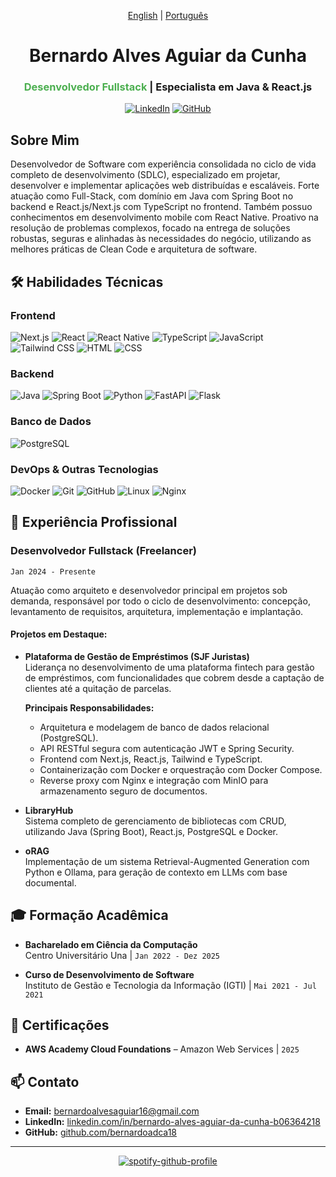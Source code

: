 <div align="center">

[English](README-en.md) | [Português](README.md)

# Bernardo Alves Aguiar da Cunha  
### <span style="color: #4CAF50">Desenvolvedor Fullstack</span> | Especialista em Java & React.js

[![LinkedIn](https://img.shields.io/badge/-LinkedIn-0077B5?style=for-the-badge&logo=linkedin&logoColor=white)](https://www.linkedin.com/in/bernardo-alves-aguiar-da-cunha-b06364218)
[![GitHub](https://img.shields.io/badge/-GitHub-181717?style=for-the-badge&logo=github&logoColor=white)](https://github.com/bernardoadca18)

</div>

## Sobre Mim

Desenvolvedor de Software com experiência consolidada no ciclo de vida completo de desenvolvimento (SDLC), especializado em projetar, desenvolver e implementar aplicações web distribuídas e escaláveis. Forte atuação como Full-Stack, com domínio em Java com Spring Boot no backend e React.js/Next.js com TypeScript no frontend. Também possuo conhecimentos em desenvolvimento mobile com React Native. Proativo na resolução de problemas complexos, focado na entrega de soluções robustas, seguras e alinhadas às necessidades do negócio, utilizando as melhores práticas de Clean Code e arquitetura de software.

## 🛠 Habilidades Técnicas

### **Frontend**
![Next.js](https://img.shields.io/badge/Next.js-000000?style=for-the-badge&logo=nextdotjs&logoColor=white)
![React](https://img.shields.io/badge/React-61DAFB?style=for-the-badge&logo=react&logoColor=black)
![React Native](https://img.shields.io/badge/React_Native-20232A?style=for-the-badge&logo=react&logoColor=61DAFB)
![TypeScript](https://img.shields.io/badge/TypeScript-3178C6?style=for-the-badge&logo=typescript&logoColor=white)
![JavaScript](https://img.shields.io/badge/JavaScript-F7DF1E?style=for-the-badge&logo=javascript&logoColor=black)
![Tailwind CSS](https://img.shields.io/badge/Tailwind_CSS-38B2AC?style=for-the-badge&logo=tailwind-css&logoColor=white)
![HTML](https://img.shields.io/badge/HTML-E34F26?style=for-the-badge&logo=html5&logoColor=white)
![CSS](https://img.shields.io/badge/CSS-1572B6?style=for-the-badge&logo=css3&logoColor=white)

### **Backend**
![Java](https://img.shields.io/badge/Java-ED8B00?style=for-the-badge&logo=java&logoColor=white)
![Spring Boot](https://img.shields.io/badge/Spring_Boot-6DB33F?style=for-the-badge&logo=spring-boot&logoColor=white)
![Python](https://img.shields.io/badge/Python-3776AB?style=for-the-badge&logo=python&logoColor=white)
![FastAPI](https://img.shields.io/badge/FastAPI-009688?style=for-the-badge&logo=fastapi&logoColor=white)
![Flask](https://img.shields.io/badge/Flask-000000?style=for-the-badge&logo=flask&logoColor=white)

### **Banco de Dados**
![PostgreSQL](https://img.shields.io/badge/PostgreSQL-336791?style=for-the-badge&logo=postgresql&logoColor=white)

### **DevOps & Outras Tecnologias**
![Docker](https://img.shields.io/badge/Docker-2496ED?style=for-the-badge&logo=docker&logoColor=white)
![Git](https://img.shields.io/badge/Git-F05032?style=for-the-badge&logo=git&logoColor=white)
![GitHub](https://img.shields.io/badge/GitHub-181717?style=for-the-badge&logo=github&logoColor=white)
![Linux](https://img.shields.io/badge/Linux-FCC624?style=for-the-badge&logo=linux&logoColor=black)
![Nginx](https://img.shields.io/badge/Nginx-009639?style=for-the-badge&logo=nginx&logoColor=white)

## 💼 Experiência Profissional

### **Desenvolvedor Fullstack (Freelancer)**  
`Jan 2024 - Presente`

Atuação como arquiteto e desenvolvedor principal em projetos sob demanda, responsável por todo o ciclo de desenvolvimento: concepção, levantamento de requisitos, arquitetura, implementação e implantação.

#### Projetos em Destaque:

- **Plataforma de Gestão de Empréstimos (SJF Juristas)**  
  Liderança no desenvolvimento de uma plataforma fintech para gestão de empréstimos, com funcionalidades que cobrem desde a captação de clientes até a quitação de parcelas.

  **Principais Responsabilidades:**
  - Arquitetura e modelagem de banco de dados relacional (PostgreSQL).
  - API RESTful segura com autenticação JWT e Spring Security.
  - Frontend com Next.js, React.js, Tailwind e TypeScript.
  - Containerização com Docker e orquestração com Docker Compose.
  - Reverse proxy com Nginx e integração com MinIO para armazenamento seguro de documentos.

- **LibraryHub**  
  Sistema completo de gerenciamento de bibliotecas com CRUD, utilizando Java (Spring Boot), React.js, PostgreSQL e Docker.

- **oRAG**  
  Implementação de um sistema Retrieval-Augmented Generation com Python e Ollama, para geração de contexto em LLMs com base documental.

## 🎓 Formação Acadêmica

- **Bacharelado em Ciência da Computação**  
  Centro Universitário Una | `Jan 2022 - Dez 2025`

- **Curso de Desenvolvimento de Software**  
  Instituto de Gestão e Tecnologia da Informação (IGTI) | `Mai 2021 - Jul 2021`

## 📜 Certificações

- **AWS Academy Cloud Foundations** – Amazon Web Services | `2025`

## 📫 Contato

- **Email:** bernardoalvesaguiar16@gmail.com  
- **LinkedIn:** [linkedin.com/in/bernardo-alves-aguiar-da-cunha-b06364218](https://www.linkedin.com/in/bernardo-alves-aguiar-da-cunha-b06364218)  
- **GitHub:** [github.com/bernardoadca18](https://github.com/bernardoadca18)
---

<div align="center">

[![spotify-github-profile](https://spotify-github-profile.kittinanx.com/api/view?uid=bernardostark15&cover_image=true&theme=default&show_offline=false&background_color=121212&interchange=false&bar_color=53b14f)](https://github.com/kittinan/spotify-github-profile)

</div>
